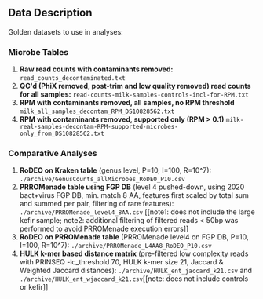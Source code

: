 ## Data Description

Golden datasets to use in analyses:

### Microbe Tables
1. **Raw read counts with contaminants removed:** `read_counts_decontaminated.txt`  
2. **QC'd (PhiX removed, post-trim and low quality removed) read counts for all samples:** `read-counts-milk-samples-controls-incl-for-RPM.txt`  
3. **RPM with contaminants removed, all samples, no RPM threshold** `milk_all_samples_decontam_RPM_DS10828562.txt`
4. **RPM with contaminants removed, supported only (RPM > 0.1)** `milk-real-samples-decontam-RPM-supported-microbes-only_from_DS10828562.txt`


### Comparative Analyses
1. **RoDEO on Kraken table** (genus level, P=10, I=100, R=10^7): `./archive/GenusCounts_allMicrobes_RoDEO_P10.csv`
2. **PRROMenade table using FGP DB** (level 4 pushed-down, using 2020 bact+virus FGP DB, min. match 8 AA, features first scaled by total sum and summed per pair, filtering of rare features): `./archive/PRROMenade_level4_8AA.csv` [[note1: does not include the large kefir sample; note2: additional filtering of filtered reads < 50bp was performed to avoid PRROMenade execution errors]]
3. **RoDEO on PRROMenade table** (PRROMenade level4 on FGP DB, P=10, I=100, R=10^7): `./archive/PRROMenade_L4AA8_RoDEO_P10.csv`
4. **HULK k-mer based distance matrix** (pre-filtered low complexity reads with PRINSEQ -lc_threshold 70, HULK k-mer size 21, Jaccard & Weighted Jaccard distances): `./archive/HULK_ent_jaccard_k21.csv` and `./archive/HULK_ent_wjaccard_k21.csv`[[note: does not include controls or kefir]]




